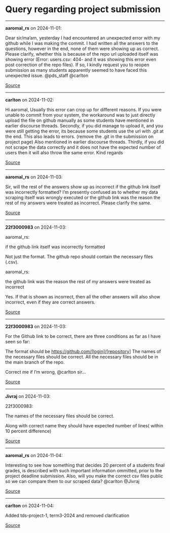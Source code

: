# Query regarding project submission


---

**aaromal_rs** on 2024-11-01:

Dear sir/ma’am, yesterday I had encountered an unexpected error with my github while I was making the commit. I had written all the answers to the questions, however in the end, none of them were showing up as correct. Please clarify, whether this is because of the repo url uploaded itself was showing error (Error: users.csv: 404- and it was showing this error even post correction of the repo files). If so, I kindly request you to reopen submission as many students apparently seemed to have faced this unexpected issue.
@pds_staff @carlton

[Source](https://discourse.onlinedegree.iitm.ac.in/t/query-regarding-project-submission/154724/1)

---

**carlton** on 2024-11-02:

Hi aaromal,
Usually this error can crop up for different reasons.
If you were unable to commit from your system, the workaround was to just directly upload the file on github manually as some students have mentioned in earlier discourse threads.
Secondly, if you did manage to upload it, and you were still getting the error, its because some students use the url with .git at the end. This also leads to errors. (remove the .git in the submission on project page) Also mentioned in earlier discourse threads.
Thirdly, if you did not scrape the data correctly and it does not have the expected number of users then it will also throw the same error.
Kind regards

[Source](https://discourse.onlinedegree.iitm.ac.in/t/query-regarding-project-submission/154724/2)

---

**aaromal_rs** on 2024-11-03:

Sir, will the rest of the answers show up as incorrect if the github link itself was incorrectly formatted? I’m presently confused as to whether my data scraping itself was wrongly executed or the github link was the reason the rest of my answers were treated as incorrect. Please clarify the same.

[Source](https://discourse.onlinedegree.iitm.ac.in/t/query-regarding-project-submission/154724/3)

---

**22f3000983** on 2024-11-03:




 aaromal_rs:

if the github link itself was incorrectly formatted


Not just the format. The github repo should contain the necessary files (.csv).




 aaromal_rs:

the github link was the reason the rest of my answers were treated as incorrect


Yes. If that is shown as incorrect, then all the other answers will also show incorrect, even if they are correct answers.

[Source](https://discourse.onlinedegree.iitm.ac.in/t/query-regarding-project-submission/154724/4)

---

**22f3000983** on 2024-11-03:

For the Github link to be correct, there are three conditions as far as I have seen so far:

The format should be https://github.com/[login]/[repository]
The names of the necessary files should be correct.
All the necessary files should be in the main branch of the repo.

Correct me if I’m wrong, @carlton sir…

[Source](https://discourse.onlinedegree.iitm.ac.in/t/query-regarding-project-submission/154724/5)

---

**Jivraj** on 2024-11-03:




 22f3000983:

The names of the necessary files should be correct.


Along with correct name they should have expected number of lines( within 10 percent difference)

[Source](https://discourse.onlinedegree.iitm.ac.in/t/query-regarding-project-submission/154724/6)

---

**aaromal_rs** on 2024-11-04:

Interesting to see how something that decides 20 percent of a students final grades, is described with such important information ommitted, prior to the project deadline submission. Also, will you make the correct csv files public so we can compare them to our scraped data? @carlton @Jivraj

[Source](https://discourse.onlinedegree.iitm.ac.in/t/query-regarding-project-submission/154724/7)

---

**carlton** on 2024-11-04:

Added tds-project-1, term3-2024 and removed clarification

[Source](https://discourse.onlinedegree.iitm.ac.in/t/query-regarding-project-submission/154724/8)